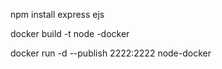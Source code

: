 npm install express ejs


docker build -t node -docker

docker run -d  --publish 2222:2222  node-docker



